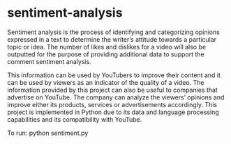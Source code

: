 # sentiment-analysis

Sentiment analysis is the process of identifying and categorizing opinions expressed in a text to determine the writer’s attitude towards a particular topic or idea. The number of likes and dislikes for a video will also be outputted for the purpose of providing additional data to support the comment sentiment analysis. 

This information can be used by YouTubers to improve their content and it can be used by viewers as an indicator of the quality of a video. The information provided by this project can also be useful to companies that advertise on YouTube. The company can analyze the viewers’ opinions and improve either its products, services or advertisements accordingly. This project is implemented in Python due to its data and language processing capabilities and its compatibility with YouTube.

To run:
python sentiment.py
